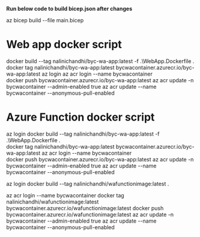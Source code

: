 **Run below code to build bicep.json after changes**

az bicep build --file main.bicep


# Web app docker script
docker build --tag nalinichandhi/byc-wa-app:latest -f .\WebApp.Dockerfile .     
docker tag nalinichandhi/byc-wa-app:latest bycwacontainer.azurecr.io/byc-wa-app:latest 
az login
az acr login --name bycwacontainer     
docker push bycwacontainer.azurecr.io/byc-wa-app:latest
az acr update -n bycwacontainer --admin-enabled true
az acr update --name bycwacontainer --anonymous-pull-enabled


# Azure Function docker script
az login
docker build --tag nalinichandhi/byc-wa-app:latest -f .\WebApp.Dockerfile .     
docker tag nalinichandhi/byc-wa-app:latest bycwacontainer.azurecr.io/byc-wa-app:latest 
az acr login --name bycwacontainer     
docker push bycwacontainer.azurecr.io/byc-wa-app:latest
az acr update -n bycwacontainer --admin-enabled true
az acr update --name bycwacontainer --anonymous-pull-enabled

az login
docker build --tag nalinichandhi/wafunctionimage:latest .
<!-- docker run -p 8080:80 -it nalinichandhi/wafunctionimage:latest -->
az acr login --name bycwacontainer
docker tag nalinichandhi/wafunctionimage:latest bycwacontainer.azurecr.io/wafunctionimage:latest
docker push bycwacontainer.azurecr.io/wafunctionimage:latest
az acr update -n bycwacontainer --admin-enabled true
az acr update --name bycwacontainer --anonymous-pull-enabled